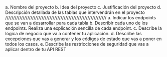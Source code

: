 a. Nombre del proyecto 
b. Idea del proyecto 
c. Justificación del proyecto 
d. Descripción detallada de las tablas que intervendrán en el 
proyecto 
////////////////////////////////////////////////////////////////
a. Indicar los endpoints que se van a desarrollar para cada 
tabla 
b. Describir cada uno de los endpoints. Realiza una 
explicación sencilla de cada endpoint. 
c. Describe la lógica de negocio que va a contener tu 
aplicación. 
d. Describe las excepciones que vas a generar y los códigos 
de estado que vas a poner en todos los casos. 
e. Describe las restricciones de seguridad que vas a aplicar 
dentro de tu API REST 
